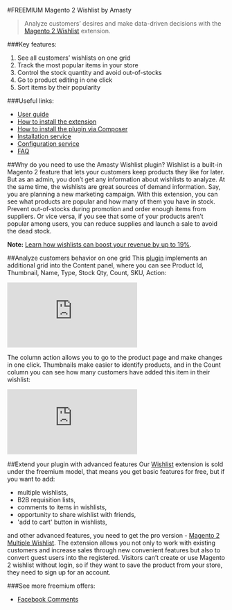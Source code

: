 #FREEMIUM Magento 2 Wishlist by Amasty

>Analyze customers’ desires and make data-driven decisions with the [Magento 2 Wishlist](https://amasty.com/wishlist-for-magento-2.html) extension.

###Key features:
1. See all customers’ wishlists on one grid
2. Track the most popular items in your store
3. Control the stock quantity and avoid out-of-stocks
4. Go to product editing in one click
5. Sort items by their popularity

###Useful links:
* [User guide](https://amasty.com/docs/doku.php?id=magento_2:wishlist#wishlist_for_magento_2)
* [How to install the extension](https://amasty.com/knowledge-base/how-to-install-magento-2-extension.html)
* [How to install the plugin via Composer](https://amasty.com/docs/doku.php?id=magento_2:composer_user_guide)
* [Installation service](https://amasty.com/installation-service.html)
* [Configuration service](https://amasty.com/configuration-service.html)
* [FAQ](https://amasty.com/knowledge-base/)

##Why do you need to use the Amasty Wishlist plugin?
Wishlist is a built-in Magento 2 feature that lets your customers keep products they like for later. But as an admin, you don’t get any information about wishlists to analyze. At the same time, the wishlists are great sources of demand information. Say, you are planning a new marketing campaign. With this extension, you can see what products are popular and how many of them you have in stock. Prevent out-of-stocks during promotion and order enough items from suppliers. Or vice versa, if you see that some of your products aren’t popular among users, you can reduce supplies and launch a sale to avoid the dead stock.

**Note:** [Learn how wishlists can boost your revenue by up to 19%](https://amasty.com/blog/increase-your-sales-with-wishlists/).

##Analyze customers behavior on one grid
This [plugin](https://amasty.com/wishlist-for-magento-2.html) implements an additional grid into the Content panel, where you can see Product Id, Thumbnail, Name, Type, Stock Qty, Count, SKU, Action:

![image Info](https://amasty.com/docs/lib/exe/fetch.php?media=magento_2:wishlist:new-for-ug.png)

The column action allows you to go to the product page and make changes in one click. Thumbnails make easier to identify products, and in the Count column you can see how many customers have added this item in their wishlist:

![image Info](https://amasty.com/docs/lib/exe/fetch.php?media=magento_2:wishlist:new-for-ug.png)

##Extend your plugin with advanced features
Our [Wishlist](https://amasty.com/wishlist-for-magento-2.html) extension is sold under the freemium model, that means you get basic features for free, but if you want to add: 
* multiple wishlists,
* B2B requisition lists,
* comments to items in wishlists,
* opportunity to share wishlist with friends,
* 'add to cart' button in wishlists,

and other advanced features, you need to get the pro version - [Magento 2 Multiple Wishlist](https://amasty.com/multiple-wishlist-for-magento-2.html). The extension allows you not only to work with existing customers and increase sales through new convenient features but also to convert guest users into the registered. Visitors can’t create or use Magento 2 wishlist without login, so if they want to save the product from your store, they need to sign up for an account.

###See more freemium offers:
* [Facebook Comments](https://amasty.com/facebook-comments-for-magento-2.html)